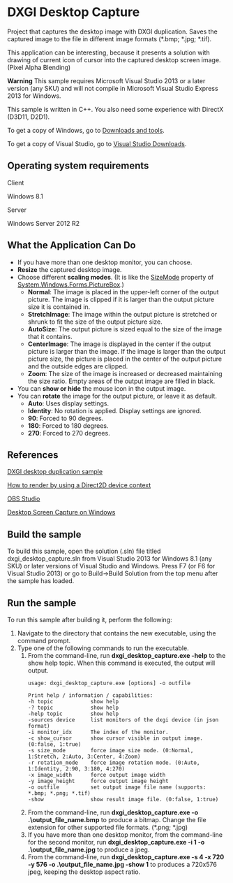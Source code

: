 DXGI Desktop Capture
===============================

Project that captures the desktop image with DXGI duplication. Saves the captured image to the file in different image formats (*.bmp; *.jpg; *.tif).

This application can be interesting, because it presents a solution with drawing of current icon of cursor into the captured desktop screen image. (Pixel Alpha Blending)

**Warning**  This sample requires Microsoft Visual Studio 2013 or a later version (any SKU) and will not compile in Microsoft Visual Studio Express 2013 for Windows.

This sample is written in C++. You also need some experience with DirectX (D3D11, D2D1).

To get a copy of Windows, go to [Downloads and tools](http://go.microsoft.com/fwlink/p/?linkid=301696).

To get a copy of Visual Studio, go to [Visual Studio Downloads](http://go.microsoft.com/fwlink/p/?linkid=301697).

Operating system requirements
-----------------------------

Client

Windows 8.1

Server

Windows Server 2012 R2

What the Application Can Do
---------------------------

- If you have more than one desktop monitor, you can choose.
- **Resize** the captured desktop image.
- Choose different **scaling modes**. (It is like the [SizeMode](https://docs.microsoft.com/en-us/dotnet/api/system.windows.forms.picturebox.sizemode?view=netcore-3.1#System_Windows_Forms_PictureBox_SizeMode) property of [System.Windows.Forms.PictureBox](https://docs.microsoft.com/en-us/dotnet/api/system.windows.forms.picturebox?view=netcore-3.1).)
  - **Normal**: The image is placed in the upper-left corner of the output picture. The image is clipped if it is larger than the output picture size it is contained in.
  - **StretchImage**: The image within the output picture is stretched or shrunk to fit the size of the output picture size.
  - **AutoSize**: The output picture is sized equal to the size of the image that it contains.
  - **CenterImage**: The image is displayed in the center if the output picture is larger than the image. If the image is larger than the output picture size, the picture is placed in the center of the output picture and the outside edges are clipped.
  - **Zoom**: The size of the image is increased or decreased maintaining the size ratio. Empty areas of the output image are filled in black.
- You can **show or hide** the mouse icon in the output image.
- You can **rotate** the image for the output picture, or leave it as default.
  - **Auto**: Uses display settings.
  - **Identity**: No rotation is applied. Display settings are ignored.
  - **90**: Forced to 90 degrees.
  - **180**: Forced to 180 degrees.
  - **270**: Forced to 270 degrees.
  
References
----------

[DXGI desktop duplication sample](https://github.com/microsoft/Windows-classic-samples/tree/master/Samples/DXGIDesktopDuplication)

[How to render by using a Direct2D device context](https://docs.microsoft.com/en-us/windows/win32/direct2d/devices-and-device-contexts)

[OBS Studio](https://github.com/obsproject/obs-studio)

[Desktop Screen Capture on Windows](https://www.codeproject.com/Tips/1116253/Desktop-Screen-Capture-on-Windows-via-Windows-Desk)

Build the sample
----------------

To build this sample, open the solution (.sln) file titled dxgi_desktop_capture.sln from Visual Studio 2013 for Windows 8.1 (any SKU) or later versions of Visual Studio and Windows. Press F7 (or F6 for Visual Studio 2013) or go to Build-\>Build Solution from the top menu after the sample has loaded.

Run the sample
--------------

To run this sample after building it, perform the following:

1. Navigate to the directory that contains the new executable, using the command prompt.
2. Type one of the following commands to run the executable.
   1. From the command-line, run **dxgi_desktop_capture.exe -help** to the show help topic. When this command is executed, the output will output.
      ```
      usage: dxgi_desktop_capture.exe [options] -o outfile
      
      Print help / information / capabilities:
      -h topic            show help
      -? topic            show help
      -help topic         show help
      -sources device     list monitors of the dxgi device (in json format)
      -i monitor_idx      The index of the monitor.
      -c show_cursor      show cursor visible in output image. (0:false, 1:true)
      -s size_mode        force image size mode. (0:Normal, 1:Stretch, 2:Auto, 3:Center, 4:Zoom)
      -r rotation_mode    force image rotation mode. (0:Auto, 1:Identity, 2:90, 3:180, 4:270)
      -x image_width      force output image width
      -y image_height     force output image height
      -o outfile          set output image file name (supports: *.bmp; *.png; *.tif)
      -show               show result image file. (0:false, 1:true)
      ```
   2. From the command-line, run **dxgi_desktop_capture.exe -o .\\output_file_name.bmp** to produce a bitmap. Change the file extension for other supported file formats. (*.png; *.jpg)
   3. If you have more than one desktop monitor, from the command-line for the second monitor, run **dxgi_desktop_capture.exe -i 1 -o .\\output_file_name.jpg** to produce a jpeg.
   4. From the command-line, run **dxgi_desktop_capture.exe -s 4 -x 720 -y 576 -o .\output_file_name.jpg -show 1** to produces a 720x576 jpeg, keeping the desktop aspect ratio.
